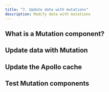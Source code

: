 ```yaml
---
title: "7. Update data with mutations"
description: Modify data with mutations
---
```



<h2 id="query-component">What is a Mutation component?</h2>

<h2 id="fetch-data">Update data with Mutation</h2>

<h2 id="pagination">Update the Apollo cache</h2>

<h2 id="testing">Test Mutation components</h2>